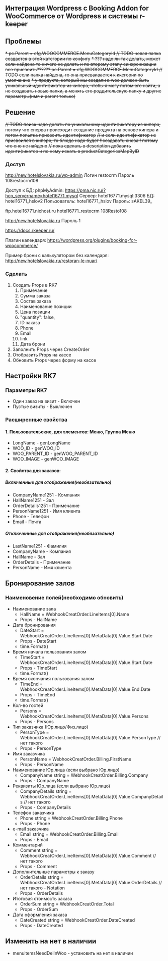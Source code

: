 ## Интеграция Wordpress c Booking Addon for WooCommerce от Wordpress и системы r-keeper

## Проблемы

~~* pc.Parent = cfg.WOOCOMMERCE.MenuCategoryId // TODO новая папка создается в этой категории по конфигу~~
~~* ??? надо ли так делать, может если найдена то ничего не делать и по второму этапу синхронизации все присвоить?????? pc.Parent = cfg.WOOCOMMERCE.MenuCategoryId // TODO если папка найдена, то она присваивается к ккегории по умолчанию~~
~~* у продукта, который мы создали в woo должен быть уникальный идентификатор из кипера, чтобы я могу потом его найти, а не создавать новые папки, а менять его роддительскую папку и другие параметры(имя и parent только)~~

## Решение
~~// TODO поиск надо делать по уникальному идентификатору из кипера, потому что сперва происходит создание продукта на основе кипера и потом попытка присвоить идентификатор~~
~~// и если идентификатор не присвоился в кипере, то блюдо надо будет !!создавать снова!! потому что оно не найдено~~
~~// пока сделать в description добавить идентификатор и по нему искать в productCategoriesMapByID~~


### Доступ

http://new.hotelslovakia.ru/wp-admin
Логин restocrm
Пароль 108restocrm108


Доступ к БД:
phpMyAdmin: https://pma.nic.ru/?hcp_servername=hotel16771.mysql
Сервер: hotel16771.mysql:3306
БД: hotel16771_hslov2
Пользователь: hotel16771_hslov
Пароль: sAKEL39_


ftp.hotel16771.nichost.ru
hotel16771_restocrm
108Resto108


http://new.hotelslovakia.ru
Пароль 1


https://docs.rkeeper.ru/


Плагин календаря:
https://wordpress.org/plugins/booking-for-woocommerce/


Пример брони с калькулятором без календаря:
http://new.hotelslovakia.ru/restoran-le-nuar/

### Сделать
1. Создать Props в RK7
   1. Примечание
    2. Сумма заказа
    3. Состав заказа
      1. Наименование позиции
      2. Цена позиции
      3. "quantity": false,
    4. ID заказа
    5. Phone
    6. Email
    7. link
    8. Дата брони
2. Заполнить Props через CreateOrder
3. Отобразить Props на кассе
4. Обновить Props через форму на кассе

## Настройки RK7

### Параметры RK7
* Один заказ на визит - Включен
* Пустые визиты - Выключен

### Расширенные свойства

#### 1. Пользовательские, для элементов: Меню, Группа Меню 
* LongName - genLongName
* WOO_ID - genWOO_ID
* WOO_PARENT_ID - genWOO_PARENT_ID
* WOO_IMAGE - genWOO_IMAGE

#### 2. Свойства для заказов:
##### Включенные для отображения(необязательно)
* CompanyName1251 - Компания
* HallName1251 - Зал
* OrderDetails1251 - Примечание
* PersonName1251 - Имя клиента
* Phone - Телефон
* Email - Почта
##### Отключенные для отображения(необязательно)
* LastName1251 - Фамилия
* CompanyName - Компания
* HallName - Зал
* OrderDetails - Примечание
* PersonName - Имя клиента

## Бронирование залов
### Наименовение полей(необходимо обновить)

* Наименование зала
  * HallName = WebhookCreatOrder.LineItems[0].Name
  * Props - HallName
* Дата бронирования
  * DateStart = WebhookCreatOrder.LineItems[0].MetaData[0].Value.Start.Date
  * Props - DateStart
  * time.Format()
* Время начала пользования залом 
  * TimeStart = WebhookCreatOrder.LineItems[0].MetaData[0].Value.Start.Date
  * Props - TimeStart
  * time.Format()
* Время окончания пользования залом
  * TimeEnd = WebhookCreatOrder.LineItems[0].MetaData[0].Value.End.Date 
  * Props - TimeEnd
  * time.Format()
* Кол-во гостей
  * Persons = WebhookCreatOrder.LineItems[0].MetaData[0].Value.Persons
  * Props - Persons
* Тип заказчика (Юр.лицо/Физ.лицо)
  * PersonType = WebhookCreatOrder.LineItems[0].MetaData[0].Value.PersonType // нет такого
  * Props - PersonType
* Имя заказчика
  * PersonName = WebhookCreatOrder.Billing.FirstName
  * Props - PersonName
* Наименование Юр.лица (если выбрано Юр.лицо)
  * CompanyName string = WebhookCreatOrder.Billing.Company
  * Props - CompanyName
* Реквизиты Юр.лица (если выбрано Юр.лицо)
  * CompanyDetails string = WebhookCreatOrder.LineItems[0].MetaData[0].Value.CompanyDetails // нет такого
  * Props - CompanyDetails
* Телефон заказчика
  * Phone string = WebhookCreatOrder.Billing.Phone 
  * Props - Phone
* e-mail заказчика
  * Email string = WebhookCreatOrder.Billing.Email 
  * Props - Email
* Комментарий
  * Comment string = WebhookCreatOrder.LineItems[0].MetaData[0].Value.Comment // нет такого
  * Props - Comment
* Дополнительные параметры к заказу
  * OrderDetails string = WebhookCreatOrder.LineItems[0].MetaData[0].Value.OrderDetails // нет такого - Notation
  * Props - OrderDetails
* Итоговая стоимость заказа
  * OrderSum string = WebhookCreatOrder.Total
  * Props - OrderSum
* Дата оформления заказа
  * DateCreated string = WebhookCreatOrder.DateCreated
  * Props - DateCreated


## Изменить на нет в наличии

* menuitemsNeedDelInWoo - установить на нет в наличии